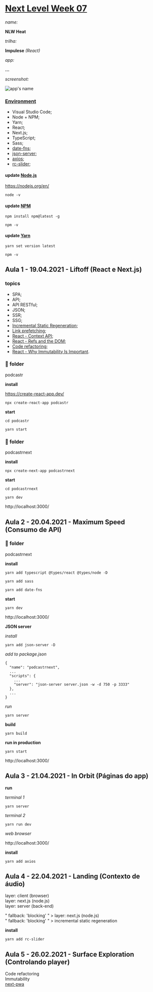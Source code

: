 # [Next Level Week 07](https://nextlevelweek.com/)

_name:_  

**NLW Heat**  

_trilha:_  

**Impulese**  _(React)_

_app:_  

**...**

_screenshot:_  

![app's name](./.github/...)

### [Environment](https://efficient-sloth-d85.notion.site/NLW-Heat-daaa092e1eeb42ff929151d2807c8231)

- Visual Studio Code;
- Node + NPM;
- Yarn;
- React;
- Next.js;
- TypeScript;
- Sass;
- [date-fns](https://date-fns.org/);
- [json-server](https://github.com/typicode/json-server);
- [axios](https://axios-http.com/);
- [rc-slider](https://github.com/react-component/slider/);

#### update [Node.js](https://nodejs.org/en/)

https://nodejs.org/en/  

```
node -v
```

#### update [NPM](https://www.npmjs.com/package/npm)

```
npm install npm@latest -g
```

```
npm -v
```

#### update [Yarn](https://yarnpkg.com/)

```
yarn set version latest
```

```
npm -v
```

## Aula 1 - 19.04.2021 - Liftoff (React e Next.js)

### **topics**

- SPA;
- API;
- API RESTful;
- JSON;
- SSR;
- SSG;
- [Incremental Static Regeneration](https://nextjs.org/docs/basic-features/data-fetching#incremental-static-regeneration);
- [Link prefetching](https://developer.mozilla.org/en-US/docs/Web/HTTP/Link_prefetching_FAQ);
- [React - Context API](https://reactjs.org/docs/context.html);
- [React - Refs and the DOM](https://reactjs.org/docs/refs-and-the-dom.html);
- [Code refactoring](https://en.wikipedia.org/wiki/Code_refactoring);
- [React - Why Immutability Is Important](https://reactjs.org/tutorial/tutorial.html#why-immutability-is-important).

### :file_folder: **folder**

podcastr

**install**  

https://create-react-app.dev/  

```
npx create-react-app podcastr
```

**start**  

```
cd podcastr
```

```
yarn start
```

### :file_folder: **folder**

podcastrnext

**install**  

```
npx create-next-app podcastrnext
```

**start**  

```
cd podcastrnext
```

```
yarn dev
```

http://localhost:3000/  

## Aula 2 - 20.04.2021 - Maximum Speed (Consumo de API)

### :file_folder: **folder**

podcastrnext

**install**  

```
yarn add typescript @types/react @types/node -D
```

```
yarn add sass
```

```
yarn add date-fns
```

**start**  

```
yarn dev
```

http://localhost:3000/  

**JSON server**

_install_  
```
yarn add json-server -D
```

_add to package.json_  
```
{
  "name": "podcastrnext",
  ...
  "scripts": {
    ...
    "server": "json-server server.json -w -d 750 -p 3333"
  },
  ...
}
```

_run_  
```
yarn server
```

**build**

```
yarn build
```

**run in production**

```
yarn start
```

http://localhost:3000/  

## Aula 3 - 21.04.2021 - In Orbit (Páginas do app)

**run**

_terminal 1_  

```
yarn server
```

_terminal 2_  

```
yarn run dev
```

_web browser_  

http://localhost:3000/  

**install**

```
yarn add axios
```

## Aula 4 - 22.04.2021 - Landing (Contexto de áudio)

layer: client (browser)  
layer: next.js (node.js)  
layer: server (back-end)  

" fallback: 'blocking' " > layer: next.js (node.js)  
" fallback: 'blocking' " > incremental static regeneration  

**install**

```
yarn add rc-slider
```

## Aula 5 - 26.02.2021 - Surface Exploration (Controlando player)

Code refactoring  
Immutability  
[next-pwa](https://github.com/shadowwalker/next-pwa)  